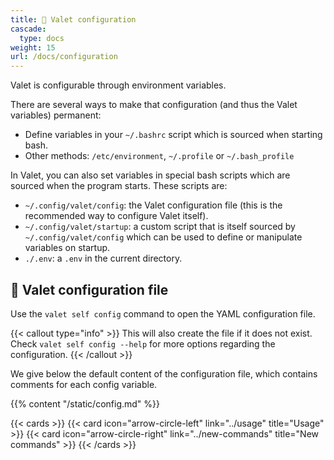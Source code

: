 ```yaml
---
title: 🔧 Valet configuration
cascade:
  type: docs
weight: 15
url: /docs/configuration
---
```


Valet is configurable through environment variables.

There are several ways to make that configuration (and thus the Valet variables) permanent:

- Define variables in your `~/.bashrc` script which is sourced when starting bash.
- Other methods: `/etc/environment`, `~/.profile` or `~/.bash_profile`

In Valet, you can also set variables in special bash scripts which are sourced when the program starts. These scripts are:

- `~/.config/valet/config`: the Valet configuration file (this is the recommended way to configure Valet itself).
- `~/.config/valet/startup`: a custom script that is itself sourced by `~/.config/valet/config` which can be used to define or manipulate variables on startup.
- `./.env`: a `.env` in the current directory.

## 📄 Valet configuration file

Use the `valet self config` command to open the YAML configuration file.

{{< callout type="info" >}}
This will also create the file if it does not exist.
Check `valet self config --help` for more options regarding the configuration.
{{< /callout >}}

We give below the default content of the configuration file, which contains comments for each config variable.

{{% content "/static/config.md" %}}

{{< cards >}}
  {{< card icon="arrow-circle-left" link="../usage" title="Usage" >}}
  {{< card icon="arrow-circle-right" link="../new-commands" title="New commands" >}}
{{< /cards >}}
